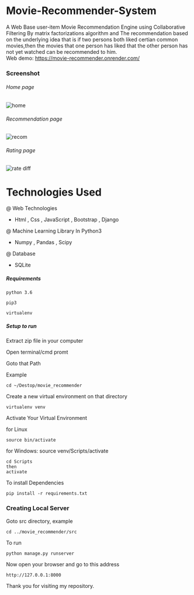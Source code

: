 # Movie-Recommender-System
A Web Base user-item Movie Recommendation Engine using Collaborative Filtering By matrix factorizations algorithm and
The recommendation based on the underlying idea that is if two persons both liked certian common movies,then the movies that one person has liked that the other person has not yet watched can be recommended to him.   
Web demo: https://movie-recommender.onrender.com/
### Screenshot

###### Home page
![home](https://user-images.githubusercontent.com/20842692/45380125-941d7500-b61f-11e8-852d-c09e9586b35b.png)

###### Recommendation page
![recom](https://user-images.githubusercontent.com/20842692/45380167-b57e6100-b61f-11e8-8ec0-e07c26daa4a3.jpg)

###### Rating page
![rate](https://user-images.githubusercontent.com/20842692/45380186-be6f3280-b61f-11e8-8ad6-8b967d1cba1a.png)
diff
# Technologies Used

@ Web Technologies
 + Html , Css , JavaScript , Bootstrap , Django

@ Machine Learning Library In Python3
 + Numpy , Pandas , Scipy

@ Database
 + SQLite

##### Requirements
```
python 3.6

pip3

virtualenv
```
##### Setup to run

Extract zip file in your computer

Open terminal/cmd promt

Goto that Path

Example

```
cd ~/Destop/movie_recommender
```
Create a new virtual environment on that directory

```
virtualenv venv
```

Activate Your Virtual Environment

for Linux
```
source bin/activate
```
for Windows: source venv/Scripts/activate
```
cd Scripts
then
activate
```
To install Dependencies

```
pip install -r requirements.txt
```

### Creating Local Server

Goto src directory, example

```
cd ../movie_recommender/src
```
To run
```
python manage.py runserver
```
Now open your browser and go to this address
```
http://127.0.0.1:8000
```
Thank you for visiting my repository.
